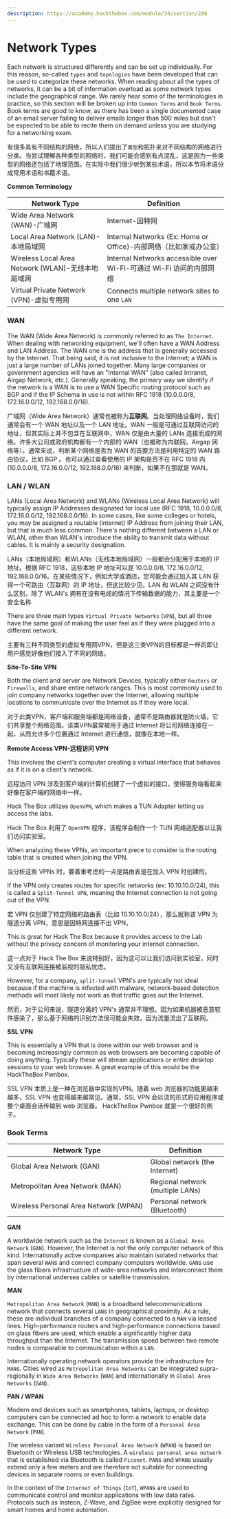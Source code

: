 ```yaml
---
description: https://academy.hackthebox.com/module/34/section/298
---
```


# Network Types

Each network is structured differently and can be set up individually. For this reason, so-called `types` and `topologies` have been developed that can be used to categorize these networks. When reading about all the types of networks, it can be a bit of information overload as some network types include the geographical range. We rarely hear some of the terminologies in practice, so this section will be broken up into `Common Terms` and `Book Terms`. Book terms are good to know, as there has been a single documented case of an email server failing to deliver emails longer than 500 miles but don't be expected to be able to recite them on demand unless you are studying for a networking exam.

有很多具有不同结构的网络，所以人们提出了`类型`和拓扑来对不同结构的网络进行分类。当尝试理解各种类型的网络时，我们可能会感到有点混乱，这是因为一些类型的网络还包括了地理范围。在实际中我们很少听到某些术语，所以本节将术语分成常用术语和书籍术语。

**Common Terminology**

| **Network Type**                           | **Definition**                                            |
| ------------------------------------------ | --------------------------------------------------------- |
| Wide Area Network (WAN)-广域网                | Internet-因特网                                              |
| Local Area Network (LAN)-本地局域网             | Internal Networks (Ex: Home or Office)-内部网络（比如家或办公室）      |
| Wireless Local Area Network (WLAN)-无线本地局域网 | Internal Networks accessible over Wi-Fi-可通过 Wi-Fi 访问的内部网络 |
| Virtual Private Network (VPN)-虚拟专用网        | Connects multiple network sites to one `LAN`              |



### WAN

The WAN (Wide Area Network) is commonly referred to as `The Internet`. When dealing with networking equipment, we'll often have a WAN Address and LAN Address. The WAN one is the address that is generally accessed by the Internet. That being said, it is not inclusive to the Internet; a WAN is just a large number of LANs joined together. Many large companies or government agencies will have an "Internal WAN" (also called Intranet, Airgap Network, etc.). Generally speaking, the primary way we identify if the network is a WAN is to use a WAN Specific routing protocol such as BGP and if the IP Schema in use is not within RFC 1918 (10.0.0.0/8, 172.16.0.0/12, 192.168.0.0/16).

广域网（Wide Area Network）通常也被称为**互联网**。当处理网络设备时，我们通常会有一个 WAN 地址以及一个 LAN 地址。WAN 一般是可通过互联网访问的地址，但其实际上并不包含在互联网中，WAN 仅是由大量的 LANs 连接而成的网络。许多大公司或政府机构都有一个内部的 WAN（也被称为内联网，Airgap 网络等）。通常来说，判断某个网络是否为 WAN 的首要方法是利用特定的 WAN 路由协议，比如 BGP 。也可以通过查看使用的 IP 架构是否不在 RFC 1918 内 (10.0.0.0/8, 172.16.0.0/12, 192.168.0.0/16) 来判断，如果不在那就是 WAN。

### LAN / WLAN

LANs (Local Area Network) and WLANs (Wireless Local Area Network) will typically assign IP Addresses designated for local use (RFC 1918, 10.0.0.0/8, 172.16.0.0/12, 192.168.0.0/16). In some cases, like some colleges or hotels, you may be assigned a routable (internet) IP Address from joining their LAN, but that is much less common. There's nothing different between a LAN or WLAN, other than WLAN's introduce the ability to transmit data without cables. It is mainly a security designation.

LANs（本地局域网）和WLANs（无线本地局域网）一般都会分配用于本地的 IP 地址。根据 RFC 1918，这些本地 IP 地址可以是 10.0.0.0/8, 172.16.0.0/12, 192.168.0.0/16。在某些情况下，例如大学或酒店，您可能会通过加入其 LAN 获得一个可路由（互联网）的 IP 地址，但这比较少见。LAN 和 WLAN 之间没有什么区别，除了 WLAN's 拥有在没有电缆的情况下传输数据的能力，其主要是一个安全名称

There are three main types `Virtual Private Networks` (`VPN`), but all three have the same goal of making the user feel as if they were plugged into a different network.

主要有三种不同类型的虚拟专用网VPN，但是这三类VPN的目标都是一样的即让用户感觉好像他们接入了不同的网络。

**Site-To-Site VPN**

Both the client and server are Network Devices, typically either `Routers` or `Firewalls`, and share entire network ranges. This is most commonly used to join company networks together over the Internet, allowing multiple locations to communicate over the Internet as if they were local.

对于此类VPN，客户端和服务端都是网络设备，通常不是路由器就是防火墙，它们共享整个网络范围。该类VPN最常被用于通过 Internet 将公司网络连接在一起，从而允许多个位置通过 Internet 进行通信，就像在本地一样。

**Remote Access VPN-远程访问 VPN**

This involves the client's computer creating a virtual interface that behaves as if it is on a client's network.&#x20;

远程访问 VPN 涉及到客户端的计算机创建了一个虚拟的接口，使得服务端看起来好像在客户端的网络中一样。

Hack The Box utilizes `OpenVPN`, which makes a TUN Adapter letting us access the labs.&#x20;

Hack The Box 利用了 `OpenVPN` 程序，该程序会制作一个 TUN 网络适配器以让我们访问实验室。

When analyzing these VPNs, an important piece to consider is the routing table that is created when joining the VPN.&#x20;

当分析这些 VPNs 时，要着重考虑的一点是路由表是在加入 VPN 时创建的。

If the VPN only creates routes for specific networks (ex: 10.10.10.0/24), this is called a `Split-Tunnel VPN`, meaning the Internet connection is not going out of the VPN.&#x20;

若 VPN 仅创建了特定网络的路由表（比如 10.10.10.0/24），那么就称该 VPN 为隧道分离 VPN，意思是因特网连接不出 VPN。

This is great for Hack The Box because it provides access to the Lab without the privacy concern of monitoring your internet connection.&#x20;

这一点对于 Hack The Box 来说特别好，因为这可以让我们访问到实验室，同时又没有互联网连接被监视的隐私忧虑。

However, for a company, `split-tunnel` VPN's are typically not ideal because if the machine is infected with malware, network-based detection methods will most likely not work as that traffic goes out the Internet.

然而，对于公司来说，隧道分离的 VPN's 通常并不理想。因为如果机器被恶意软件感染了，那么基于网络的识别方法很可能会失效，因为流量流出了互联网。



**SSL VPN**

This is essentially a VPN that is done within our web browser and is becoming increasingly common as web browsers are becoming capable of doing anything. Typically these will stream applications or entire desktop sessions to your web browser. A great example of this would be the HackTheBox Pwnbox.

SSL VPN 本质上是一种在浏览器中实现的VPN。随着 web 浏览器的功能更越来越多，SSL VPN 也变得越来越常见。通常，SSL VPN 会以流的形式将应用程序或整个桌面会话传输到 web 浏览器。 HackTheBox Pwnbox 就是一个很好的例子。

### Book Terms

<table><thead><tr><th width="309">Network Type</th><th>Definition</th></tr></thead><tbody><tr><td>Global Area Network (GAN)</td><td>Global network (the Internet)</td></tr><tr><td>Metropolitan Area Network (MAN)</td><td>Regional network (multiple LANs)</td></tr><tr><td>Wireless Personal Area Network (WPAN)</td><td>Personal network (Bluetooth)</td></tr></tbody></table>

**GAN**

A worldwide network such as the `Internet` is known as a `Global Area Network` (`GAN`). However, the Internet is not the only computer network of this kind. Internationally active companies also maintain isolated networks that span several `WAN`s and connect company computers worldwide. `GAN`s use the glass fibers infrastructure of wide-area networks and interconnect them by international undersea cables or satellite transmission.

**MAN**

`Metropolitan Area Network` (`MAN`) is a broadband telecommunications network that connects several `LAN`s in geographical proximity. As a rule, these are individual branches of a company connected to a `MAN` via leased lines. High-performance routers and high-performance connections based on glass fibers are used, which enable a significantly higher data throughput than the Internet. The transmission speed between two remote nodes is comparable to communication within a `LAN`.

Internationally operating network operators provide the infrastructure for `MAN`s. Cities wired as `Metropolitan Area Networks` can be integrated supra-regionally in `Wide Area Networks` (`WAN`) and internationally in `Global Area Networks` (`GAN`).

**PAN / WPAN**

Modern end devices such as smartphones, tablets, laptops, or desktop computers can be connected ad hoc to form a network to enable data exchange. This can be done by cable in the form of a `Personal Area Network` (`PAN`).

The wireless variant `Wireless Personal Area Network` (`WPAN`) is based on Bluetooth or Wireless USB technologies. A `wireless personal area network` that is established via Bluetooth is called `Piconet`. `PAN`s and `WPAN`s usually extend only a few meters and are therefore not suitable for connecting devices in separate rooms or even buildings.

In the context of the `Internet of Things` (`IoT`), `WPAN`s are used to communicate control and monitor applications with low data rates. Protocols such as Insteon, Z-Wave, and ZigBee were explicitly designed for smart homes and home automation.
